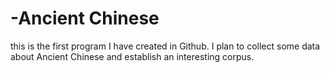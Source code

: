 # -Ancient Chinese
this is the first program I have created in Github.
I plan to collect some data about Ancient Chinese and establish an interesting corpus.
